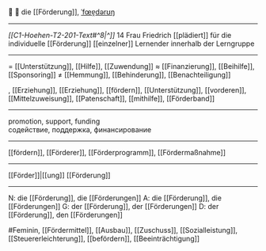 🌱 🔴 die [[Förderung]], [ˈfœɐ̯dərʊŋ](https://youglish.com/pronounce/Förderung/german)

---
*[[C1-Hoehen-T2-201-Text#^8|^]]* 14 Frau Friedrich [[plädiert]] für die individuelle [[Förderung]] [[einzelner]] Lernender innerhalb der Lerngruppe


---
= [[Unterstützung]], [[Hilfe]], [[Zuwendung]]
≈ [[Finanzierung]], [[Beihilfe]], [[Sponsoring]]
≠ [[Hemmung]], [[Behinderung]], [[Benachteiligung]]

, [[Erzie­hung]], [[Erziehung]], [[fördern]], [[Unterstützung]], [[vorderen]], [[Mittelzuweisung]], [[Patenschaft]], [[mithilfe]], [[Förderband]]


---
promotion, support, funding  
содействие, поддержка, финансирование

---
[[fördern]], [[Förderer]], [[Förderprogramm]], [[Fördermaßnahme]]

---
[[Förder]]|[[ung]]
[[Förderung]]


---
N: die [[Förderung]], die [[Förderungen]]
A: die [[Förderung]], die [[Förderungen]]
G: der [[Förderung]], der [[Förderungen]]
D: der [[Förderung]], den [[Förderungen]]


#Feminin, [[Fördermittel]], [[Ausbau]], [[Zuschuss]], [[Sozialleistung]], [[Steuererleichterung]], [[befördern]], [[Beeinträchtigung]]